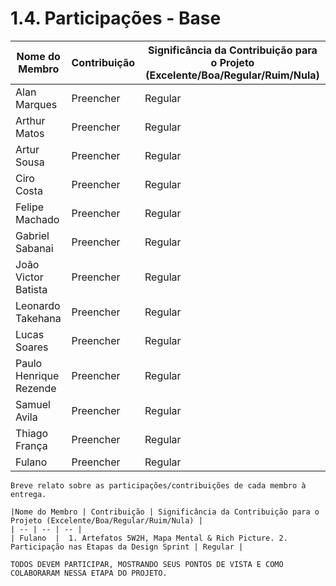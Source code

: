 # 1.4. Participações - Base

|Nome do Membro | Contribuição | Significância da Contribuição para o Projeto (Excelente/Boa/Regular/Ruim/Nula) |
| -- | -- | -- |
| Alan Marques  |  Preencher | Regular |
| Arthur Matos  |  Preencher | Regular |
| Artur Sousa  |  Preencher | Regular |
| Ciro Costa  |  Preencher | Regular |
| Felipe Machado |  Preencher | Regular |
| Gabriel Sabanai  |  Preencher | Regular |
| João Victor Batista |  Preencher | Regular |
| Leonardo Takehana  |  Preencher | Regular |
| Lucas Soares |  Preencher | Regular |
| Paulo Henrique Rezende  |  Preencher | Regular |
| Samuel Avila  |  Preencher | Regular |
| Thiago França |  Preencher | Regular |
| Fulano  |  Preencher | Regular |

[//]: # "TODO: Preencher a contribuição de cada um"

```
Breve relato sobre as participações/contribuições de cada membro à entrega. 

|Nome do Membro | Contribuição | Significância da Contribuição para o Projeto (Excelente/Boa/Regular/Ruim/Nula) |
| -- | -- | -- |
| Fulano  |  1. Artefatos 5W2H, Mapa Mental & Rich Picture. 2. Participação nas Etapas da Design Sprint | Regular |

TODOS DEVEM PARTICIPAR, MOSTRANDO SEUS PONTOS DE VISTA E COMO COLABORARAM NESSA ETAPA DO PROJETO.
```

